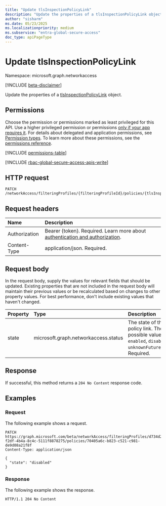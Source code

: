 ```yaml
---
title: "Update tlsInspectionPolicyLink"
description: "Update the properties of a tlsInspectionPolicyLink object."
author: "sisharm"
ms.date: 05/23/2025
ms.localizationpriority: medium
ms.subservice: "entra-global-secure-access"
doc_type: apiPageType
---
```


# Update tlsInspectionPolicyLink

Namespace: microsoft.graph.networkaccess

[!INCLUDE [beta-disclaimer](../../includes/beta-disclaimer.md)]

Update the properties of a [tlsInspectionPolicyLink](../resources/networkaccess-tlsinspectionpolicylink.md) object.

## Permissions

Choose the permission or permissions marked as least privileged for this API. Use a higher privileged permission or permissions [only if your app requires it](/graph/permissions-overview#best-practices-for-using-microsoft-graph-permissions). For details about delegated and application permissions, see [Permission types](/graph/permissions-overview#permission-types). To learn more about these permissions, see the [permissions reference](/graph/permissions-reference).
<!-- {
  "blockType": "permissions",
  "name": "networkaccess-tlsinspectionpolicylink-update-permissions"
}
-->
[!INCLUDE [permissions-table](../includes/permissions/networkaccess-tlsinspectionpolicylink-update-permissions.md)]

[!INCLUDE [rbac-global-secure-access-apis-write](../includes/rbac-for-apis/rbac-global-secure-access-apis-write.md)]

## HTTP request

<!-- {
  "blockType": "ignored"
}
-->
``` http
PATCH /networkAccess/filteringProfiles/{filteringProfileId}/policies/{tlsInspectionPolicyLinkId}
```

## Request headers

|Name|Description|
|:---|:---|
|Authorization|Bearer {token}. Required. Learn more about [authentication and authorization](/graph/auth/auth-concepts).|
|Content-Type|application/json. Required.|

## Request body

In the request body, supply the values for relevant fields that should be updated. Existing properties that are not included in the request body will maintain their previous values or be recalculated based on changes to other property values. For best performance, don't include existing values that haven't changed.

|Property|Type|Description|
|:---|:---|:---|
|state|microsoft.graph.networkaccess.status|The state of the policy link. The possible values are: `enabled`, `disabled`, `unknownFutureValue`. Required.|

## Response

If successful, this method returns a `204 No Content` response code.


## Examples

### Request

The following example shows a request.
<!-- {
  "blockType": "request",
  "name": "update_tlsinspectionpolicylink",
  "sampleKeys": ["d734d2de-f2df-4b4a-8c4c-5111f8878275", "70405a6c-b823-c521-c981-de9d08a21f8f"]
}
-->
``` http
PATCH https://graph.microsoft.com/beta/networkAccess/filteringProfiles/d734d2de-f2df-4b4a-8c4c-5111f8878275/policies/70405a6c-b823-c521-c981-de9d08a21f8f
Content-Type: application/json

{
  "state": "disabled"
}
```

### Response

The following example shows the response.

<!-- {
  "blockType": "response"
}
-->
``` http
HTTP/1.1 204 No Content
```